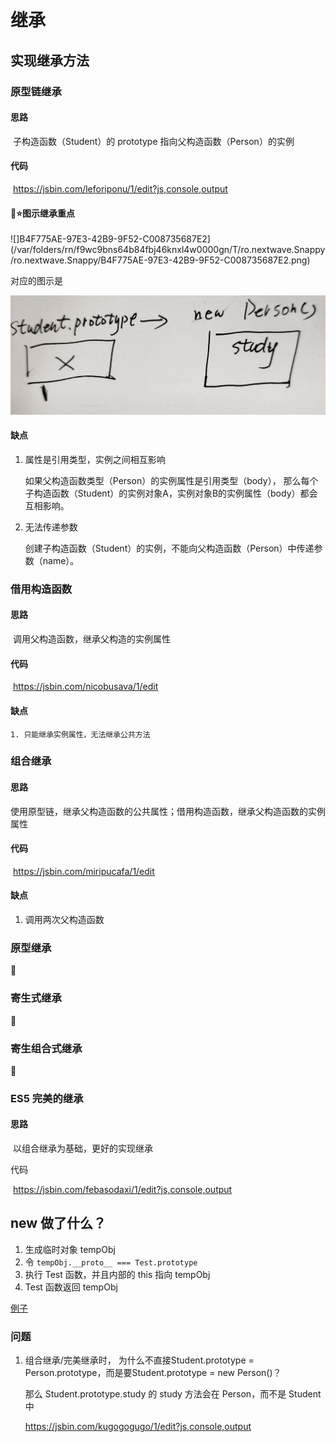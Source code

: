 # 继承

## 实现继承方法

### 原型链继承

#### 思路

​	子构造函数（Student）的 prototype 指向父构造函数（Person）的实例

#### 代码

​	https://jsbin.com/leforiponu/1/edit?js,console,output

#### 🌟⭐图示继承重点

![]B4F775AE-97E3-42B9-9F52-C008735687E2](/var/folders/rn/f9wc9bns64b84fbj46knxl4w0000gn/T/ro.nextwave.Snappy/ro.nextwave.Snappy/B4F775AE-97E3-42B9-9F52-C008735687E2.png)

对应的图示是

![](https://raw.githubusercontent.com/wojiaofengzhongzhuifeng/image-host/master/img/20190516142623.png)

#### 缺点

 1. 属性是引用类型，实例之间相互影响

    如果父构造函数类型（Person）的实例属性是引用类型（body）， 那么每个子构造函数（Student）的实例对象A，实例对象B的实例属性（body）都会互相影响。

2. 无法传递参数

   创建子构造函数（Student）的实例，不能向父构造函数（Person）中传递参数（name）。



### 借用构造函数

#### 思路

​	调用父构造函数，继承父构造的实例属性

#### 代码

​	https://jsbin.com/nicobusava/1/edit

#### 缺点

	1. 只能继承实例属性，无法继承公共方法

### 组合继承

#### 思路

​	使用原型链，继承父构造函数的公共属性；借用构造函数，继承父构造函数的实例属性

#### 代码

​	https://jsbin.com/miripucafa/1/edit

#### 缺点

1. 调用两次父构造函数

### 原型继承

🚧

### 寄生式继承

🚧

### 寄生组合式继承

🚧

### ES5 完美的继承

#### 思路

​	以组合继承为基础，更好的实现继承

代码

​	https://jsbin.com/febasodaxi/1/edit?js,console,output

## new 做了什么？

1. 生成临时对象 tempObj
2. 令 `tempObj.__proto__ === Test.prototype`
3. 执行 Test 函数，并且内部的 this 指向 tempObj
4. Test 函数返回 tempObj

[例子](https://jsbin.com/hakiwomuno/1/edit?js,console,output)



### 问题

1. 组合继承/完美继承时， 为什么不直接Student.prototype = Person.prototype，而是要Student.prototype = new Person()？

   那么 Student.prototype.study 的 study 方法会在 Person，而不是 Student 中

   https://jsbin.com/kugogogugo/1/edit?js,console,output











